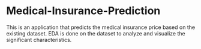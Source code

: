 # Medical-Insurance-Prediction
This is an application that predicts the medical insurance price based on the existing dataset. EDA is done on the dataset  to analyze and visualize the significant characteristics.
